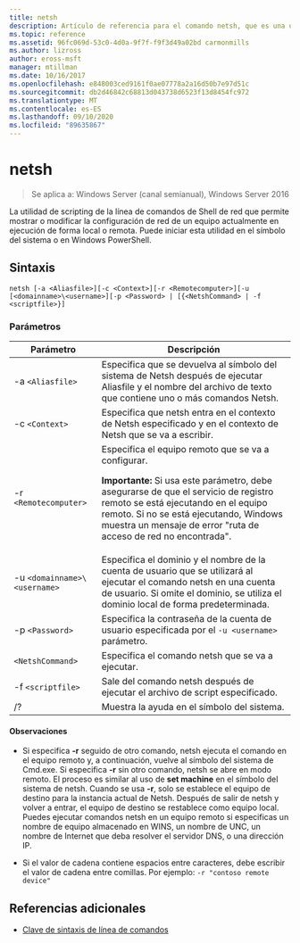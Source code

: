 ```yaml
---
title: netsh
description: Artículo de referencia para el comando netsh, que es una utilidad de scripting de línea de comandos que le permite, ya sea de forma local o remota, mostrar o modificar la configuración de red de un equipo actualmente en ejecución.
ms.topic: reference
ms.assetid: 96fc069d-53c0-4d0a-9f7f-f9f3d49a02bd carmonmills
ms.author: lizross
author: eross-msft
manager: mtillman
ms.date: 10/16/2017
ms.openlocfilehash: e848003ced9161f0ae07778a2a16d50b7e97d51c
ms.sourcegitcommit: db2d46842c68813d043738d6523f13d8454fc972
ms.translationtype: MT
ms.contentlocale: es-ES
ms.lasthandoff: 09/10/2020
ms.locfileid: "89635867"
---
```

# <a name="netsh"></a>netsh

> Se aplica a: Windows Server (canal semianual), Windows Server 2016

La utilidad de scripting de la línea de comandos de Shell de red que permite mostrar o modificar la configuración de red de un equipo actualmente en ejecución de forma local o remota. Puede iniciar esta utilidad en el símbolo del sistema o en Windows PowerShell.

## <a name="syntax"></a>Sintaxis

```
netsh [-a <Aliasfile>][-c <Context>][-r <Remotecomputer>][-u [<domainname>\<username>][-p <Password> | [{<NetshCommand> | -f <scriptfile>}]
```

### <a name="parameters"></a>Parámetros

| Parámetro | Descripción |
| --------- | ----------- |
| -a `<Aliasfile>` | Especifica que se devuelva al símbolo del sistema de Netsh después de ejecutar Aliasfile y el nombre del archivo de texto que contiene uno o más comandos Netsh. |
| -c `<Context>` | Especifica que netsh entra en el contexto de Netsh especificado y en el contexto de Netsh que se va a escribir. |
| -r `<Remotecomputer>` | Especifica el equipo remoto que se va a configurar.<p>**Importante:** Si usa este parámetro, debe asegurarse de que el servicio de registro remoto se está ejecutando en el equipo remoto. Si no se está ejecutando, Windows muestra un mensaje de error "ruta de acceso de red no encontrada". |
| -u `<domainname>\<username>` | Especifica el dominio y el nombre de la cuenta de usuario que se utilizará al ejecutar el comando netsh en una cuenta de usuario. Si omite el dominio, se utiliza el dominio local de forma predeterminada. |
| -p `<Password>` | Especifica la contraseña de la cuenta de usuario especificada por el `-u <username>` parámetro. |
| `<NetshCommand>` | Especifica el comando netsh que se va a ejecutar. |
| -f `<scriptfile>` | Sale del comando netsh después de ejecutar el archivo de script especificado. |
| /? | Muestra la ayuda en el símbolo del sistema. |

#### <a name="remarks"></a>Observaciones

- Si especifica **-r** seguido de otro comando, netsh ejecuta el comando en el equipo remoto y, a continuación, vuelve al símbolo del sistema de Cmd.exe. Si especifica **-r** sin otro comando, netsh se abre en modo remoto. El proceso es similar al uso de **set machine** en el símbolo del sistema de netsh. Cuando se usa **-r**, solo se establece el equipo de destino para la instancia actual de Netsh. Después de salir de netsh y volver a entrar, el equipo de destino se restablece como equipo local. Puedes ejecutar comandos netsh en un equipo remoto si especificas un nombre de equipo almacenado en WINS, un nombre de UNC, un nombre de Internet que deba resolver el servidor DNS, o una dirección IP.

- Si el valor de cadena contiene espacios entre caracteres, debe escribir el valor de cadena entre comillas. Por ejemplo: `-r "contoso remote device"`

## <a name="additional-references"></a>Referencias adicionales

- [Clave de sintaxis de línea de comandos](command-line-syntax-key.md)
